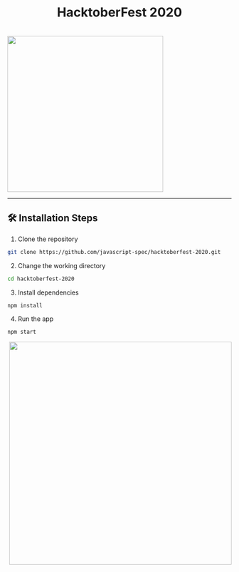 <h1 align="center">
  HacktoberFest 2020
</h1>

<br /> 

<img src="https://hacktoberfestswaglist.com/img/Hacktoberfest_20.jpg" width="350px" height="350px"/>
<hr />


## 🛠️ Installation Steps

1. Clone the repository

```bash
git clone https://github.com/javascript-spec/hacktoberfest-2020.git
```

2. Change the working directory

```bash
cd hacktoberfest-2020
```

3. Install dependencies

```bash
npm install
```

4. Run the app

```bash
npm start
```

<img align="right" src ="https://media0.giphy.com/media/ln7z2eWriiQAllfVcn/source.gif" width="500px" height="500px" />

